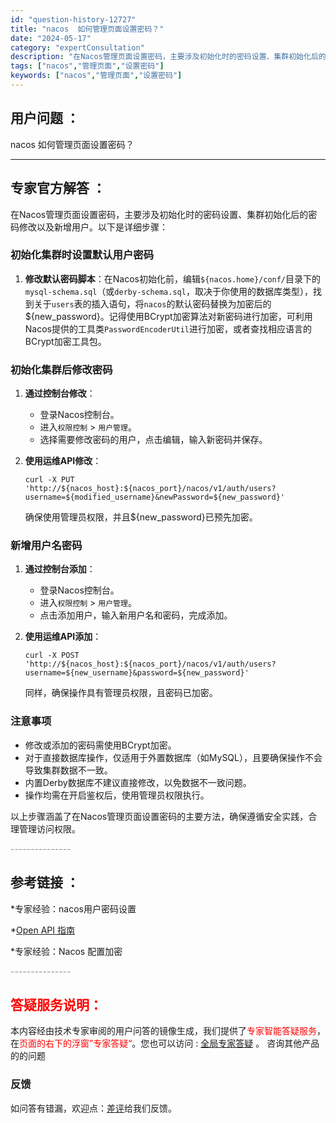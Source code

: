 ```yaml
---
id: "question-history-12727"
title: "nacos  如何管理页面设置密码？"
date: "2024-05-17"
category: "expertConsultation"
description: "在Nacos管理页面设置密码，主要涉及初始化时的密码设置、集群初始化后的密码修改以及新增用户。以下是详细步骤：### 初始化集群时设置默认用户密码1. **修改默认密码脚本**：在Nacos初始化前，编辑`$nacos.home/conf/`目录下的`mysql-schema.sql`（或`derb"
tags: ["nacos","管理页面","设置密码"]
keywords: ["nacos","管理页面","设置密码"]
---
```


## 用户问题 ： 
 nacos  如何管理页面设置密码？  

---------------
## 专家官方解答 ：

在Nacos管理页面设置密码，主要涉及初始化时的密码设置、集群初始化后的密码修改以及新增用户。以下是详细步骤：

### 初始化集群时设置默认用户密码
1. **修改默认密码脚本**：在Nacos初始化前，编辑`${nacos.home}/conf/`目录下的`mysql-schema.sql`（或`derby-schema.sql`，取决于你使用的数据库类型），找到关于`users`表的插入语句，将`nacos`的默认密码替换为加密后的${new_password}。记得使用BCrypt加密算法对新密码进行加密，可利用Nacos提供的工具类`PasswordEncoderUtil`进行加密，或者查找相应语言的BCrypt加密工具包。

### 初始化集群后修改密码
1. **通过控制台修改**：
   - 登录Nacos控制台。
   - 进入`权限控制` > `用户管理`。
   - 选择需要修改密码的用户，点击编辑，输入新密码并保存。

2. **使用运维API修改**：
   ```shell
   curl -X PUT 'http://${nacos_host}:${nacos_port}/nacos/v1/auth/users?username=${modified_username}&newPassword=${new_password}'
   ```
   确保使用管理员权限，并且${new_password}已预先加密。

### 新增用户名密码
1. **通过控制台添加**：
   - 登录Nacos控制台。
   - 进入`权限控制` > `用户管理`。
   - 点击添加用户，输入新用户名和密码，完成添加。

2. **使用运维API添加**：
   ```shell
   curl -X POST 'http://${nacos_host}:${nacos_port}/nacos/v1/auth/users?username=${new_username}&password=${new_password}'
   ```
   同样，确保操作具有管理员权限，且密码已加密。

### 注意事项
- 修改或添加的密码需使用BCrypt加密。
- 对于直接数据库操作，仅适用于外置数据库（如MySQL），且要确保操作不会导致集群数据不一致。
- 内置Derby数据库不建议直接修改，以免数据不一致问题。
- 操作均需在开启鉴权后，使用管理员权限执行。

以上步骤涵盖了在Nacos管理页面设置密码的主要方法，确保遵循安全实践，合理管理访问权限。


<font color="#949494">---------------</font> 


## 参考链接 ：

*专家经验：nacos用户密码设置 
 
 *[Open API 指南](https://nacos.io/docs/latest/guide/user/open-api)
 
 *专家经验：Nacos 配置加密 


 <font color="#949494">---------------</font> 
 


## <font color="#FF0000">答疑服务说明：</font> 

本内容经由技术专家审阅的用户问答的镜像生成，我们提供了<font color="#FF0000">专家智能答疑服务</font>，在<font color="#FF0000">页面的右下的浮窗”专家答疑“</font>。您也可以访问 : [全局专家答疑](https://answer.opensource.alibaba.com/docs/intro) 。 咨询其他产品的的问题

### 反馈
如问答有错漏，欢迎点：[差评](https://ai.nacos.io/user/feedbackByEnhancerGradePOJOID?enhancerGradePOJOId=13868)给我们反馈。
